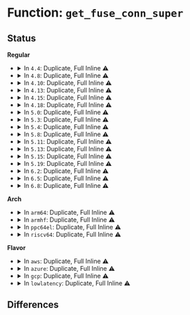 # Function: <code>get_fuse_conn_super</code>

## Status
<b>Regular</b>
<ul>
<li>
<details>
<summary>In <code>4.4</code>: Duplicate, Full Inline ⚠️</summary>

**Collision:** Static Duplication

**Inline:** Full

**Transformation:** False

**Instances:**

```
In fs/fuse/dev.c (0)
Location: fs/fuse/fuse_i.h:668
Inline: True
```
```
In fs/fuse/dir.c (0)
Location: fs/fuse/fuse_i.h:668
Inline: True
```
```
In fs/fuse/file.c (0)
Location: fs/fuse/fuse_i.h:668
Inline: True
```
```
In fs/fuse/inode.c (0)
Location: fs/fuse/fuse_i.h:668
Inline: True
```
</details>
</li>
<li>
<details>
<summary>In <code>4.8</code>: Duplicate, Full Inline ⚠️</summary>

**Collision:** Static Duplication

**Inline:** Full

**Transformation:** False

**Instances:**

```
In fs/fuse/dev.c (0)
Location: fs/fuse/fuse_i.h:678
Inline: True
```
```
In fs/fuse/dir.c (0)
Location: fs/fuse/fuse_i.h:678
Inline: True
```
```
In fs/fuse/file.c (0)
Location: fs/fuse/fuse_i.h:678
Inline: True
```
```
In fs/fuse/inode.c (0)
Location: fs/fuse/fuse_i.h:678
Inline: True
```
</details>
</li>
<li>
<details>
<summary>In <code>4.10</code>: Duplicate, Full Inline ⚠️</summary>

**Collision:** Static Duplication

**Inline:** Full

**Transformation:** False

**Instances:**

```
In fs/fuse/dev.c (0)
Location: fs/fuse/fuse_i.h:679
Inline: True
```
```
In fs/fuse/dir.c (0)
Location: fs/fuse/fuse_i.h:679
Inline: True
```
```
In fs/fuse/file.c (0)
Location: fs/fuse/fuse_i.h:679
Inline: True
```
```
In fs/fuse/inode.c (0)
Location: fs/fuse/fuse_i.h:679
Inline: True
```
```
In fs/fuse/xattr.c (0)
Location: fs/fuse/fuse_i.h:679
Inline: True
```
```
In fs/fuse/acl.c (0)
Location: fs/fuse/fuse_i.h:679
Inline: True
```
</details>
</li>
<li>
<details>
<summary>In <code>4.13</code>: Duplicate, Full Inline ⚠️</summary>

**Collision:** Static Duplication

**Inline:** Full

**Transformation:** False

**Instances:**

```
In fs/fuse/dev.c (0)
Location: fs/fuse/fuse_i.h:675
Inline: True
```
```
In fs/fuse/dir.c (0)
Location: fs/fuse/fuse_i.h:675
Inline: True
```
```
In fs/fuse/file.c (0)
Location: fs/fuse/fuse_i.h:675
Inline: True
```
```
In fs/fuse/inode.c (0)
Location: fs/fuse/fuse_i.h:675
Inline: True
```
```
In fs/fuse/xattr.c (0)
Location: fs/fuse/fuse_i.h:675
Inline: True
```
```
In fs/fuse/acl.c (0)
Location: fs/fuse/fuse_i.h:675
Inline: True
```
</details>
</li>
<li>
<details>
<summary>In <code>4.15</code>: Duplicate, Full Inline ⚠️</summary>

**Collision:** Static Duplication

**Inline:** Full

**Transformation:** False

**Instances:**

```
In fs/fuse/dev.c (0)
Location: fs/fuse/fuse_i.h:674
Inline: True
```
```
In fs/fuse/dir.c (0)
Location: fs/fuse/fuse_i.h:674
Inline: True
```
```
In fs/fuse/file.c (0)
Location: fs/fuse/fuse_i.h:674
Inline: True
```
```
In fs/fuse/inode.c (0)
Location: fs/fuse/fuse_i.h:674
Inline: True
```
```
In fs/fuse/xattr.c (0)
Location: fs/fuse/fuse_i.h:674
Inline: True
```
```
In fs/fuse/acl.c (0)
Location: fs/fuse/fuse_i.h:674
Inline: True
```
</details>
</li>
<li>
<details>
<summary>In <code>4.18</code>: Duplicate, Full Inline ⚠️</summary>

**Collision:** Static Duplication

**Inline:** Full

**Transformation:** False

**Instances:**

```
In fs/fuse/dev.c (0)
Location: fs/fuse/fuse_i.h:680
Inline: True
```
```
In fs/fuse/dir.c (0)
Location: fs/fuse/fuse_i.h:680
Inline: True
```
```
In fs/fuse/file.c (0)
Location: fs/fuse/fuse_i.h:680
Inline: True
```
```
In fs/fuse/inode.c (0)
Location: fs/fuse/fuse_i.h:680
Inline: True
```
```
In fs/fuse/xattr.c (0)
Location: fs/fuse/fuse_i.h:680
Inline: True
```
```
In fs/fuse/acl.c (0)
Location: fs/fuse/fuse_i.h:680
Inline: True
```
</details>
</li>
<li>
<details>
<summary>In <code>5.0</code>: Duplicate, Full Inline ⚠️</summary>

**Collision:** Static Duplication

**Inline:** Full

**Transformation:** False

**Instances:**

```
In fs/fuse/dev.c (0)
Location: fs/fuse/fuse_i.h:748
Inline: True
```
```
In fs/fuse/dir.c (0)
Location: fs/fuse/fuse_i.h:748
Inline: True
```
```
In fs/fuse/file.c (0)
Location: fs/fuse/fuse_i.h:748
Inline: True
```
```
In fs/fuse/inode.c (0)
Location: fs/fuse/fuse_i.h:748
Inline: True
```
```
In fs/fuse/xattr.c (0)
Location: fs/fuse/fuse_i.h:748
Inline: True
```
```
In fs/fuse/acl.c (0)
Location: fs/fuse/fuse_i.h:748
Inline: True
```
```
In fs/fuse/readdir.c (0)
Location: fs/fuse/fuse_i.h:748
Inline: True
```
</details>
</li>
<li>
<details>
<summary>In <code>5.3</code>: Duplicate, Full Inline ⚠️</summary>

**Collision:** Static Duplication

**Inline:** Full

**Transformation:** False

**Instances:**

```
In fs/fuse/dev.c (0)
Location: fs/fuse/fuse_i.h:764
Inline: True
```
```
In fs/fuse/dir.c (0)
Location: fs/fuse/fuse_i.h:764
Inline: True
```
```
In fs/fuse/file.c (0)
Location: fs/fuse/fuse_i.h:764
Inline: True
```
```
In fs/fuse/inode.c (0)
Location: fs/fuse/fuse_i.h:764
Inline: True
```
```
In fs/fuse/xattr.c (0)
Location: fs/fuse/fuse_i.h:764
Inline: True
```
```
In fs/fuse/acl.c (0)
Location: fs/fuse/fuse_i.h:764
Inline: True
```
```
In fs/fuse/readdir.c (0)
Location: fs/fuse/fuse_i.h:764
Inline: True
```
</details>
</li>
<li>
<details>
<summary>In <code>5.4</code>: Duplicate, Full Inline ⚠️</summary>

**Collision:** Static Duplication

**Inline:** Full

**Transformation:** False

**Instances:**

```
In fs/fuse/dir.c (0)
Location: fs/fuse/fuse_i.h:759
Inline: True
```
```
In fs/fuse/file.c (0)
Location: fs/fuse/fuse_i.h:759
Inline: True
```
```
In fs/fuse/inode.c (0)
Location: fs/fuse/fuse_i.h:759
Inline: True
```
```
In fs/fuse/xattr.c (0)
Location: fs/fuse/fuse_i.h:759
Inline: True
```
```
In fs/fuse/acl.c (0)
Location: fs/fuse/fuse_i.h:759
Inline: True
```
```
In fs/fuse/readdir.c (0)
Location: fs/fuse/fuse_i.h:759
Inline: True
```
</details>
</li>
<li>
<details>
<summary>In <code>5.8</code>: Duplicate, Full Inline ⚠️</summary>

**Collision:** Static Duplication

**Inline:** Full

**Transformation:** False

**Instances:**

```
In fs/fuse/dir.c (ffffffff814737a4)
Location: fs/fuse/fuse_i.h:760
Inline: True
Inline callers:
  - fs/fuse/dir.c:fuse_getattr
  - fs/fuse/dir.c:fuse_setattr
  - fs/fuse/dir.c:fuse_do_setattr
  - fs/fuse/dir.c:fuse_flush_times
  - fs/fuse/dir.c:fuse_dir_compat_ioctl
  - fs/fuse/dir.c:fuse_dir_ioctl
  - fs/fuse/dir.c:fuse_dir_fsync
  - fs/fuse/dir.c:fuse_get_link
  - fs/fuse/dir.c:fuse_readlink_page
  - fs/fuse/dir.c:fuse_permission
  - fs/fuse/dir.c:fuse_access
  - fs/fuse/dir.c:fuse_do_getattr
  - fs/fuse/dir.c:fuse_fillattr
  - fs/fuse/dir.c:fuse_link
  - fs/fuse/dir.c:fuse_rename2
  - fs/fuse/dir.c:fuse_rename_common
  - fs/fuse/dir.c:fuse_rmdir
  - fs/fuse/dir.c:fuse_unlink
  - fs/fuse/dir.c:fuse_symlink
  - fs/fuse/dir.c:fuse_mkdir
  - fs/fuse/dir.c:fuse_mknod
  - fs/fuse/dir.c:fuse_atomic_open
  - fs/fuse/dir.c:fuse_create_open
  - fs/fuse/dir.c:fuse_lookup_name
  - fs/fuse/dir.c:fuse_dentry_revalidate
  - fs/fuse/dir.c:fuse_dentry_settime
```
```
In fs/fuse/file.c (ffffffff81476aab)
Location: fs/fuse/fuse_i.h:760
Inline: True
Inline callers:
  - fs/fuse/file.c:fuse_file_compat_ioctl
  - fs/fuse/file.c:fuse_file_ioctl
  - fs/fuse/file.c:fuse_lseek
  - fs/fuse/file.c:fuse_bmap
  - fs/fuse/file.c:fuse_file_lock
  - fs/fuse/file.c:fuse_setlk
  - fs/fuse/file.c:fuse_setlk
  - fs/fuse/file.c:fuse_getlk
  - fs/fuse/file.c:fuse_getlk
  - fs/fuse/file.c:fuse_write_begin
  - fs/fuse/file.c:fuse_writepages
  - fs/fuse/file.c:fuse_writepages_fill
  - fs/fuse/file.c:fuse_pages_realloc
  - fs/fuse/file.c:fuse_writepage_end
  - fs/fuse/file.c:fuse_flush_writepages
  - fs/fuse/file.c:fuse_file_read_iter
  - fs/fuse/file.c:fuse_cache_write_iter
  - fs/fuse/file.c:fuse_perform_write
  - fs/fuse/file.c:fuse_fill_write_pages
  - fs/fuse/file.c:fuse_write_update_size
  - fs/fuse/file.c:fuse_readahead
  - fs/fuse/file.c:fuse_do_readpage
  - fs/fuse/file.c:fuse_aio_complete
  - fs/fuse/file.c:fuse_fsync
  - fs/fuse/file.c:fuse_fsync_common
  - fs/fuse/file.c:fuse_flush
  - fs/fuse/file.c:fuse_release
  - fs/fuse/file.c:fuse_open_common
  - fs/fuse/file.c:fuse_finish_open
```
```
In fs/fuse/inode.c (ffffffff8147e538)
Location: fs/fuse/fuse_i.h:760
Inline: True
Inline callers:
  - fs/fuse/inode.c:fuse_fill_super
  - fs/fuse/inode.c:fuse_fill_super_common
  - fs/fuse/inode.c:fuse_get_parent
  - fs/fuse/inode.c:fuse_get_dentry
  - fs/fuse/inode.c:fuse_show_options
  - fs/fuse/inode.c:fuse_statfs
  - fs/fuse/inode.c:fuse_put_super
  - fs/fuse/inode.c:fuse_umount_begin
  - fs/fuse/inode.c:fuse_lock_inode
  - fs/fuse/inode.c:fuse_reverse_inval_inode
  - fs/fuse/inode.c:fuse_iget
  - fs/fuse/inode.c:fuse_change_attributes
  - fs/fuse/inode.c:fuse_change_attributes_common
  - fs/fuse/inode.c:fuse_evict_inode
```
```
In fs/fuse/xattr.c (ffffffff8147f571)
Location: fs/fuse/fuse_i.h:760
Inline: True
Inline callers:
  - fs/fuse/xattr.c:fuse_removexattr
  - fs/fuse/xattr.c:fuse_listxattr
  - fs/fuse/xattr.c:fuse_getxattr
  - fs/fuse/xattr.c:fuse_setxattr
```
```
In fs/fuse/acl.c (ffffffff8147f935)
Location: fs/fuse/fuse_i.h:760
Inline: True
Inline callers:
  - fs/fuse/acl.c:fuse_set_acl
  - fs/fuse/acl.c:fuse_get_acl
```
```
In fs/fuse/readdir.c (ffffffff81480357)
Location: fs/fuse/fuse_i.h:760
Inline: True
Inline callers:
  - fs/fuse/readdir.c:fuse_readdir_cached
  - fs/fuse/readdir.c:fuse_readdir_uncached
  - fs/fuse/readdir.c:fuse_readdir_uncached
```
</details>
</li>
<li>
<details>
<summary>In <code>5.11</code>: Duplicate, Full Inline ⚠️</summary>

**Collision:** Static Duplication

**Inline:** Full

**Transformation:** False

**Instances:**

```
In fs/fuse/dir.c (ffffffff8148d075)
Location: fs/fuse/fuse_i.h:829
Inline: True
Inline callers:
  - fs/fuse/dir.c:fuse_dentry_settime
```
```
In fs/fuse/inode.c (ffffffff81497461)
Location: fs/fuse/fuse_i.h:829
Inline: True
Inline callers:
  - fs/fuse/inode.c:fuse_get_dentry
  - fs/fuse/inode.c:fuse_show_options
  - fs/fuse/inode.c:fuse_umount_begin
  - fs/fuse/inode.c:fuse_iget
```
```
In fs/fuse/dax.c (ffffffff8149e135)
Location: fs/fuse/fuse_i.h:829
Inline: True
Inline callers:
  - fs/fuse/dax.c:fuse_dax_inode_alloc
```
</details>
</li>
<li>
<details>
<summary>In <code>5.13</code>: Duplicate, Full Inline ⚠️</summary>

**Collision:** Static Duplication

**Inline:** Full

**Transformation:** False

**Instances:**

```
In fs/fuse/dir.c (ffffffff81492b35)
Location: fs/fuse/fuse_i.h:838
Inline: True
```
```
In fs/fuse/inode.c (ffffffff8149c5a4)
Location: fs/fuse/fuse_i.h:838
Inline: True
Inline callers:
  - fs/fuse/inode.c:fuse_get_dentry
  - fs/fuse/inode.c:fuse_show_options
  - fs/fuse/inode.c:fuse_umount_begin
  - fs/fuse/inode.c:fuse_iget
```
```
In fs/fuse/dax.c (ffffffff814a4105)
Location: fs/fuse/fuse_i.h:838
Inline: True
Inline callers:
  - fs/fuse/dax.c:fuse_dax_inode_alloc
```
</details>
</li>
<li>
<details>
<summary>In <code>5.15</code>: Duplicate, Full Inline ⚠️</summary>

**Collision:** Static Duplication

**Inline:** Full

**Transformation:** False

**Instances:**

```
In fs/fuse/dir.c (ffffffff814ea515)
Location: fs/fuse/fuse_i.h:843
Inline: True
```
```
In fs/fuse/inode.c (ffffffff814f3ea5)
Location: fs/fuse/fuse_i.h:843
Inline: True
Inline callers:
  - fs/fuse/inode.c:fuse_test_super
  - fs/fuse/inode.c:fuse_get_dentry
  - fs/fuse/inode.c:fuse_show_options
  - fs/fuse/inode.c:fuse_umount_begin
  - fs/fuse/inode.c:fuse_iget
```
```
In fs/fuse/dax.c (ffffffff814fc1a5)
Location: fs/fuse/fuse_i.h:843
Inline: True
Inline callers:
  - fs/fuse/dax.c:fuse_dax_inode_alloc
```
</details>
</li>
<li>
<details>
<summary>In <code>5.19</code>: Duplicate, Full Inline ⚠️</summary>

**Collision:** Static Duplication

**Inline:** Full

**Transformation:** False

**Instances:**

```
In fs/fuse/dir.c (ffffffff81578645)
Location: fs/fuse/fuse_i.h:864
Inline: True
```
```
In fs/fuse/inode.c (ffffffff81583855)
Location: fs/fuse/fuse_i.h:864
Inline: True
Inline callers:
  - fs/fuse/inode.c:fuse_test_super
  - fs/fuse/inode.c:fuse_get_dentry
  - fs/fuse/inode.c:fuse_show_options
  - fs/fuse/inode.c:fuse_umount_begin
  - fs/fuse/inode.c:fuse_iget
```
```
In fs/fuse/dax.c (ffffffff8158c755)
Location: fs/fuse/fuse_i.h:864
Inline: True
Inline callers:
  - fs/fuse/dax.c:fuse_dax_inode_alloc
```
</details>
</li>
<li>
<details>
<summary>In <code>6.2</code>: Duplicate, Full Inline ⚠️</summary>

**Collision:** Static Duplication

**Inline:** Full

**Transformation:** False

**Instances:**

```
In fs/fuse/dir.c (ffffffff8161dbb5)
Location: fs/fuse/fuse_i.h:867
Inline: True
```
```
In fs/fuse/inode.c (ffffffff81629825)
Location: fs/fuse/fuse_i.h:867
Inline: True
Inline callers:
  - fs/fuse/inode.c:fuse_test_super
  - fs/fuse/inode.c:fuse_get_dentry
  - fs/fuse/inode.c:fuse_show_options
  - fs/fuse/inode.c:fuse_umount_begin
  - fs/fuse/inode.c:fuse_iget
```
```
In fs/fuse/dax.c (ffffffff81633025)
Location: fs/fuse/fuse_i.h:867
Inline: True
Inline callers:
  - fs/fuse/dax.c:fuse_dax_inode_alloc
```
</details>
</li>
<li>
<details>
<summary>In <code>6.5</code>: Duplicate, Full Inline ⚠️</summary>

**Collision:** Static Duplication

**Inline:** Full

**Transformation:** False

**Instances:**

```
In fs/fuse/dir.c (ffffffff81655ce5)
Location: fs/fuse/fuse_i.h:872
Inline: True
```
```
In fs/fuse/inode.c (ffffffff81661a35)
Location: fs/fuse/fuse_i.h:872
Inline: True
Inline callers:
  - fs/fuse/inode.c:fuse_test_super
  - fs/fuse/inode.c:fuse_get_dentry
  - fs/fuse/inode.c:fuse_show_options
  - fs/fuse/inode.c:fuse_umount_begin
  - fs/fuse/inode.c:fuse_iget
```
```
In fs/fuse/dax.c (ffffffff8166b315)
Location: fs/fuse/fuse_i.h:872
Inline: True
Inline callers:
  - fs/fuse/dax.c:fuse_dax_inode_alloc
```
</details>
</li>
<li>
<details>
<summary>In <code>6.8</code>: Duplicate, Full Inline ⚠️</summary>

**Collision:** Static Duplication

**Inline:** Full

**Transformation:** False

**Instances:**

```
In fs/fuse/dir.c (ffffffff8168f445)
Location: fs/fuse/fuse_i.h:899
Inline: True
```
```
In fs/fuse/inode.c (ffffffff8169b8f5)
Location: fs/fuse/fuse_i.h:899
Inline: True
Inline callers:
  - fs/fuse/inode.c:fuse_test_super
  - fs/fuse/inode.c:fuse_get_dentry
  - fs/fuse/inode.c:fuse_show_options
  - fs/fuse/inode.c:fuse_umount_begin
  - fs/fuse/inode.c:fuse_iget
```
```
In fs/fuse/dax.c (ffffffff816a5695)
Location: fs/fuse/fuse_i.h:899
Inline: True
Inline callers:
  - fs/fuse/dax.c:fuse_dax_inode_alloc
```
</details>
</li>
</ul>
<b>Arch</b>
<ul>
<li>
<details>
<summary>In <code>arm64</code>: Duplicate, Full Inline ⚠️</summary>

**Collision:** Static Duplication

**Inline:** Full

**Transformation:** False

**Instances:**

```
In fs/fuse/dir.c (0)
Location: fs/fuse/fuse_i.h:759
Inline: True
```
```
In fs/fuse/file.c (0)
Location: fs/fuse/fuse_i.h:759
Inline: True
```
```
In fs/fuse/inode.c (0)
Location: fs/fuse/fuse_i.h:759
Inline: True
```
```
In fs/fuse/xattr.c (0)
Location: fs/fuse/fuse_i.h:759
Inline: True
```
```
In fs/fuse/acl.c (0)
Location: fs/fuse/fuse_i.h:759
Inline: True
```
```
In fs/fuse/readdir.c (0)
Location: fs/fuse/fuse_i.h:759
Inline: True
```
</details>
</li>
<li>
<details>
<summary>In <code>armhf</code>: Duplicate, Full Inline ⚠️</summary>

**Collision:** Static Duplication

**Inline:** Full

**Transformation:** False

**Instances:**

```
In fs/fuse/dir.c (c06c4c78)
Location: fs/fuse/fuse_i.h:759
Inline: True
Inline callers:
  - fs/fuse/dir.c:fuse_getattr
  - fs/fuse/dir.c:fuse_setattr
  - fs/fuse/dir.c:fuse_do_setattr
  - fs/fuse/dir.c:fuse_flush_times
  - fs/fuse/dir.c:fuse_dir_compat_ioctl
  - fs/fuse/dir.c:fuse_dir_ioctl
  - fs/fuse/dir.c:fuse_dir_fsync
  - fs/fuse/dir.c:fuse_get_link
  - fs/fuse/dir.c:fuse_readlink_page
  - fs/fuse/dir.c:fuse_permission
  - fs/fuse/dir.c:fuse_permission
  - fs/fuse/dir.c:fuse_do_getattr
  - fs/fuse/dir.c:fuse_do_getattr
  - fs/fuse/dir.c:fuse_link
  - fs/fuse/dir.c:fuse_rename_common
  - fs/fuse/dir.c:fuse_unlink
  - fs/fuse/dir.c:fuse_symlink
  - fs/fuse/dir.c:fuse_mkdir
  - fs/fuse/dir.c:fuse_mknod
  - fs/fuse/dir.c:fuse_atomic_open
  - fs/fuse/dir.c:fuse_create_open
  - fs/fuse/dir.c:fuse_lookup_name
  - fs/fuse/dir.c:fuse_dentry_revalidate
  - fs/fuse/dir.c:fuse_dentry_settime
```
```
In fs/fuse/file.c (c06cbc74)
Location: fs/fuse/fuse_i.h:759
Inline: True
Inline callers:
  - fs/fuse/file.c:fuse_ioctl_common
  - fs/fuse/file.c:fuse_file_llseek
  - fs/fuse/file.c:fuse_bmap
  - fs/fuse/file.c:fuse_setlk
  - fs/fuse/file.c:fuse_getlk
  - fs/fuse/file.c:fuse_lk_fill
  - fs/fuse/file.c:fuse_write_begin
  - fs/fuse/file.c:fuse_writepages
  - fs/fuse/file.c:fuse_writepages_fill
  - fs/fuse/file.c:fuse_writepages_fill
  - fs/fuse/file.c:fuse_writepage_end
  - fs/fuse/file.c:fuse_flush_writepages
  - fs/fuse/file.c:fuse_file_write_iter
  - fs/fuse/file.c:fuse_file_read_iter
  - fs/fuse/file.c:fuse_perform_write
  - fs/fuse/file.c:fuse_perform_write
  - fs/fuse/file.c:fuse_write_update_size
  - fs/fuse/file.c:fuse_readpages
  - fs/fuse/file.c:fuse_readpages_fill
  - fs/fuse/file.c:fuse_do_readpage
  - fs/fuse/file.c:fuse_aio_complete
  - fs/fuse/file.c:fuse_fsync
  - fs/fuse/file.c:fuse_fsync_common
  - fs/fuse/file.c:fuse_flush
  - fs/fuse/file.c:fuse_release
  - fs/fuse/file.c:fuse_open_common
  - fs/fuse/file.c:fuse_finish_open
```
```
In fs/fuse/inode.c (c06cce30)
Location: fs/fuse/fuse_i.h:759
Inline: True
Inline callers:
  - fs/fuse/inode.c:fuse_sb_destroy
  - fs/fuse/inode.c:fuse_fill_super
  - fs/fuse/inode.c:fuse_fill_super_common
  - fs/fuse/inode.c:fuse_get_parent
  - fs/fuse/inode.c:fuse_get_dentry
  - fs/fuse/inode.c:fuse_show_options
  - fs/fuse/inode.c:fuse_statfs
  - fs/fuse/inode.c:fuse_put_super
  - fs/fuse/inode.c:fuse_umount_begin
  - fs/fuse/inode.c:fuse_lock_inode
  - fs/fuse/inode.c:fuse_iget
  - fs/fuse/inode.c:fuse_change_attributes
  - fs/fuse/inode.c:fuse_change_attributes_common
```
```
In fs/fuse/xattr.c (c06cf0d0)
Location: fs/fuse/fuse_i.h:759
Inline: True
Inline callers:
  - fs/fuse/xattr.c:fuse_removexattr
  - fs/fuse/xattr.c:fuse_listxattr
  - fs/fuse/xattr.c:fuse_getxattr
  - fs/fuse/xattr.c:fuse_setxattr
```
```
In fs/fuse/acl.c (c06cf324)
Location: fs/fuse/fuse_i.h:759
Inline: True
Inline callers:
  - fs/fuse/acl.c:fuse_set_acl
  - fs/fuse/acl.c:fuse_get_acl
```
```
In fs/fuse/readdir.c (c06cff04)
Location: fs/fuse/fuse_i.h:759
Inline: True
Inline callers:
  - fs/fuse/readdir.c:fuse_readdir_cached
  - fs/fuse/readdir.c:fuse_readdir_uncached
  - fs/fuse/readdir.c:fuse_readdir_uncached
  - fs/fuse/readdir.c:parse_dirplusfile
  - fs/fuse/readdir.c:parse_dirplusfile
```
</details>
</li>
<li>
<details>
<summary>In <code>ppc64el</code>: Duplicate, Full Inline ⚠️</summary>

**Collision:** Static Duplication

**Inline:** Full

**Transformation:** False

**Instances:**

```
In fs/fuse/dir.c (c00000000064e7d0)
Location: fs/fuse/fuse_i.h:759
Inline: True
Inline callers:
  - fs/fuse/dir.c:fuse_getattr
  - fs/fuse/dir.c:fuse_setattr
  - fs/fuse/dir.c:fuse_do_setattr
  - fs/fuse/dir.c:fuse_flush_times
  - fs/fuse/dir.c:fuse_dir_compat_ioctl
  - fs/fuse/dir.c:fuse_dir_ioctl
  - fs/fuse/dir.c:fuse_dir_fsync
  - fs/fuse/dir.c:fuse_get_link
  - fs/fuse/dir.c:fuse_readlink_page
  - fs/fuse/dir.c:fuse_permission
  - fs/fuse/dir.c:fuse_access
  - fs/fuse/dir.c:fuse_do_getattr
  - fs/fuse/dir.c:fuse_do_getattr
  - fs/fuse/dir.c:fuse_link
  - fs/fuse/dir.c:fuse_rename_common
  - fs/fuse/dir.c:fuse_unlink
  - fs/fuse/dir.c:fuse_symlink
  - fs/fuse/dir.c:fuse_mkdir
  - fs/fuse/dir.c:fuse_mknod
  - fs/fuse/dir.c:fuse_atomic_open
  - fs/fuse/dir.c:fuse_create_open
  - fs/fuse/dir.c:fuse_lookup_name
  - fs/fuse/dir.c:fuse_dentry_revalidate
  - fs/fuse/dir.c:fuse_dentry_settime
```
```
In fs/fuse/file.c (c000000000657e34)
Location: fs/fuse/fuse_i.h:759
Inline: True
Inline callers:
  - fs/fuse/file.c:fuse_ioctl_common
  - fs/fuse/file.c:fuse_lseek
  - fs/fuse/file.c:fuse_bmap
  - fs/fuse/file.c:fuse_setlk
  - fs/fuse/file.c:fuse_setlk
  - fs/fuse/file.c:fuse_getlk
  - fs/fuse/file.c:fuse_getlk
  - fs/fuse/file.c:fuse_write_begin
  - fs/fuse/file.c:fuse_writepages
  - fs/fuse/file.c:fuse_writepages_fill
  - fs/fuse/file.c:fuse_writepages_fill
  - fs/fuse/file.c:fuse_writepage_end
  - fs/fuse/file.c:fuse_flush_writepages
  - fs/fuse/file.c:fuse_file_write_iter
  - fs/fuse/file.c:fuse_file_read_iter
  - fs/fuse/file.c:fuse_perform_write
  - fs/fuse/file.c:fuse_perform_write
  - fs/fuse/file.c:fuse_write_update_size
  - fs/fuse/file.c:fuse_readpages
  - fs/fuse/file.c:fuse_readpages_fill
  - fs/fuse/file.c:fuse_do_readpage
  - fs/fuse/file.c:fuse_aio_complete
  - fs/fuse/file.c:fuse_fsync
  - fs/fuse/file.c:fuse_fsync_common
  - fs/fuse/file.c:fuse_flush
  - fs/fuse/file.c:fuse_release
  - fs/fuse/file.c:fuse_open_common
  - fs/fuse/file.c:fuse_finish_open
```
```
In fs/fuse/inode.c (c000000000659428)
Location: fs/fuse/fuse_i.h:759
Inline: True
Inline callers:
  - fs/fuse/inode.c:fuse_sb_destroy
  - fs/fuse/inode.c:fuse_fill_super
  - fs/fuse/inode.c:fuse_fill_super_common
  - fs/fuse/inode.c:fuse_get_parent
  - fs/fuse/inode.c:fuse_get_dentry
  - fs/fuse/inode.c:fuse_show_options
  - fs/fuse/inode.c:fuse_statfs
  - fs/fuse/inode.c:fuse_put_super
  - fs/fuse/inode.c:fuse_umount_begin
  - fs/fuse/inode.c:fuse_lock_inode
  - fs/fuse/inode.c:fuse_iget
  - fs/fuse/inode.c:fuse_change_attributes
  - fs/fuse/inode.c:fuse_change_attributes_common
```
```
In fs/fuse/xattr.c (c00000000065c508)
Location: fs/fuse/fuse_i.h:759
Inline: True
Inline callers:
  - fs/fuse/xattr.c:fuse_removexattr
  - fs/fuse/xattr.c:fuse_listxattr
  - fs/fuse/xattr.c:fuse_getxattr
  - fs/fuse/xattr.c:fuse_setxattr
```
```
In fs/fuse/acl.c (c00000000065c84c)
Location: fs/fuse/fuse_i.h:759
Inline: True
Inline callers:
  - fs/fuse/acl.c:fuse_set_acl
  - fs/fuse/acl.c:fuse_get_acl
```
```
In fs/fuse/readdir.c (c00000000065d9f8)
Location: fs/fuse/fuse_i.h:759
Inline: True
Inline callers:
  - fs/fuse/readdir.c:fuse_readdir_cached
  - fs/fuse/readdir.c:fuse_readdir_uncached
  - fs/fuse/readdir.c:fuse_readdir_uncached
  - fs/fuse/readdir.c:parse_dirplusfile
  - fs/fuse/readdir.c:fuse_force_forget
```
</details>
</li>
<li>
<details>
<summary>In <code>riscv64</code>: Duplicate, Full Inline ⚠️</summary>

**Collision:** Static Duplication

**Inline:** Full

**Transformation:** False

**Instances:**

```
In fs/fuse/dir.c (ffffffe000374870)
Location: fs/fuse/fuse_i.h:759
Inline: True
Inline callers:
  - fs/fuse/dir.c:fuse_getattr
  - fs/fuse/dir.c:fuse_setattr
  - fs/fuse/dir.c:fuse_do_setattr
  - fs/fuse/dir.c:fuse_flush_times
  - fs/fuse/dir.c:fuse_dir_compat_ioctl
  - fs/fuse/dir.c:fuse_dir_ioctl
  - fs/fuse/dir.c:fuse_dir_fsync
  - fs/fuse/dir.c:fuse_get_link
  - fs/fuse/dir.c:fuse_readlink_page
  - fs/fuse/dir.c:fuse_permission
  - fs/fuse/dir.c:fuse_access
  - fs/fuse/dir.c:fuse_do_getattr
  - fs/fuse/dir.c:fuse_do_getattr
  - fs/fuse/dir.c:fuse_link
  - fs/fuse/dir.c:fuse_rename_common
  - fs/fuse/dir.c:fuse_unlink
  - fs/fuse/dir.c:fuse_symlink
  - fs/fuse/dir.c:fuse_mkdir
  - fs/fuse/dir.c:fuse_mknod
  - fs/fuse/dir.c:fuse_atomic_open
  - fs/fuse/dir.c:fuse_create_open
  - fs/fuse/dir.c:fuse_lookup_name
  - fs/fuse/dir.c:fuse_dentry_revalidate
  - fs/fuse/dir.c:fuse_dentry_settime
```
```
In fs/fuse/file.c (ffffffe00037aca8)
Location: fs/fuse/fuse_i.h:759
Inline: True
Inline callers:
  - fs/fuse/file.c:fuse_ioctl_common
  - fs/fuse/file.c:fuse_lseek
  - fs/fuse/file.c:fuse_bmap
  - fs/fuse/file.c:fuse_setlk
  - fs/fuse/file.c:fuse_setlk
  - fs/fuse/file.c:fuse_getlk
  - fs/fuse/file.c:fuse_getlk
  - fs/fuse/file.c:fuse_write_begin
  - fs/fuse/file.c:fuse_writepages
  - fs/fuse/file.c:fuse_writepages_fill
  - fs/fuse/file.c:fuse_writepages_fill
  - fs/fuse/file.c:fuse_writepage_end
  - fs/fuse/file.c:fuse_flush_writepages
  - fs/fuse/file.c:fuse_file_write_iter
  - fs/fuse/file.c:fuse_file_read_iter
  - fs/fuse/file.c:fuse_perform_write
  - fs/fuse/file.c:fuse_perform_write
  - fs/fuse/file.c:fuse_write_update_size
  - fs/fuse/file.c:fuse_readpages
  - fs/fuse/file.c:fuse_readpages_fill
  - fs/fuse/file.c:fuse_do_readpage
  - fs/fuse/file.c:fuse_aio_complete
  - fs/fuse/file.c:fuse_fsync
  - fs/fuse/file.c:fuse_fsync_common
  - fs/fuse/file.c:fuse_flush
  - fs/fuse/file.c:fuse_release
  - fs/fuse/file.c:fuse_open_common
  - fs/fuse/file.c:fuse_finish_open
```
```
In fs/fuse/inode.c (ffffffe00037bd16)
Location: fs/fuse/fuse_i.h:759
Inline: True
Inline callers:
  - fs/fuse/inode.c:fuse_sb_destroy
  - fs/fuse/inode.c:fuse_fill_super
  - fs/fuse/inode.c:fuse_fill_super_common
  - fs/fuse/inode.c:fuse_get_parent
  - fs/fuse/inode.c:fuse_get_dentry
  - fs/fuse/inode.c:fuse_show_options
  - fs/fuse/inode.c:fuse_statfs
  - fs/fuse/inode.c:fuse_put_super
  - fs/fuse/inode.c:fuse_umount_begin
  - fs/fuse/inode.c:fuse_lock_inode
  - fs/fuse/inode.c:fuse_iget
  - fs/fuse/inode.c:fuse_change_attributes
  - fs/fuse/inode.c:fuse_change_attributes_common
```
```
In fs/fuse/xattr.c (ffffffe00037dd04)
Location: fs/fuse/fuse_i.h:759
Inline: True
Inline callers:
  - fs/fuse/xattr.c:fuse_listxattr
  - fs/fuse/xattr.c:fuse_getxattr
```
```
In fs/fuse/acl.c (ffffffe00037e0a6)
Location: fs/fuse/fuse_i.h:759
Inline: True
Inline callers:
  - fs/fuse/acl.c:fuse_set_acl
  - fs/fuse/acl.c:fuse_get_acl
```
```
In fs/fuse/readdir.c (ffffffe00037ec02)
Location: fs/fuse/fuse_i.h:759
Inline: True
Inline callers:
  - fs/fuse/readdir.c:fuse_readdir
  - fs/fuse/readdir.c:fuse_readdir_uncached
  - fs/fuse/readdir.c:fuse_readdir_uncached
  - fs/fuse/readdir.c:fuse_readdir_uncached
  - fs/fuse/readdir.c:fuse_force_forget
```
</details>
</li>
</ul>
<b>Flavor</b>
<ul>
<li>
<details>
<summary>In <code>aws</code>: Duplicate, Full Inline ⚠️</summary>

**Collision:** Static Duplication

**Inline:** Full

**Transformation:** False

**Instances:**

```
In fs/fuse/dir.c (0)
Location: fs/fuse/fuse_i.h:759
Inline: True
```
```
In fs/fuse/file.c (0)
Location: fs/fuse/fuse_i.h:759
Inline: True
```
```
In fs/fuse/inode.c (0)
Location: fs/fuse/fuse_i.h:759
Inline: True
```
```
In fs/fuse/xattr.c (0)
Location: fs/fuse/fuse_i.h:759
Inline: True
```
```
In fs/fuse/acl.c (0)
Location: fs/fuse/fuse_i.h:759
Inline: True
```
```
In fs/fuse/readdir.c (0)
Location: fs/fuse/fuse_i.h:759
Inline: True
```
</details>
</li>
<li>
<details>
<summary>In <code>azure</code>: Duplicate, Full Inline ⚠️</summary>

**Collision:** Static Duplication

**Inline:** Full

**Transformation:** False

**Instances:**

```
In fs/fuse/dir.c (0)
Location: fs/fuse/fuse_i.h:759
Inline: True
```
```
In fs/fuse/file.c (0)
Location: fs/fuse/fuse_i.h:759
Inline: True
```
```
In fs/fuse/inode.c (0)
Location: fs/fuse/fuse_i.h:759
Inline: True
```
```
In fs/fuse/xattr.c (0)
Location: fs/fuse/fuse_i.h:759
Inline: True
```
```
In fs/fuse/acl.c (0)
Location: fs/fuse/fuse_i.h:759
Inline: True
```
```
In fs/fuse/readdir.c (0)
Location: fs/fuse/fuse_i.h:759
Inline: True
```
</details>
</li>
<li>
<details>
<summary>In <code>gcp</code>: Duplicate, Full Inline ⚠️</summary>

**Collision:** Static Duplication

**Inline:** Full

**Transformation:** False

**Instances:**

```
In fs/fuse/dir.c (0)
Location: fs/fuse/fuse_i.h:759
Inline: True
```
```
In fs/fuse/file.c (0)
Location: fs/fuse/fuse_i.h:759
Inline: True
```
```
In fs/fuse/inode.c (0)
Location: fs/fuse/fuse_i.h:759
Inline: True
```
```
In fs/fuse/xattr.c (0)
Location: fs/fuse/fuse_i.h:759
Inline: True
```
```
In fs/fuse/acl.c (0)
Location: fs/fuse/fuse_i.h:759
Inline: True
```
```
In fs/fuse/readdir.c (0)
Location: fs/fuse/fuse_i.h:759
Inline: True
```
</details>
</li>
<li>
<details>
<summary>In <code>lowlatency</code>: Duplicate, Full Inline ⚠️</summary>

**Collision:** Static Duplication

**Inline:** Full

**Transformation:** False

**Instances:**

```
In fs/fuse/dir.c (0)
Location: fs/fuse/fuse_i.h:759
Inline: True
```
```
In fs/fuse/file.c (0)
Location: fs/fuse/fuse_i.h:759
Inline: True
```
```
In fs/fuse/inode.c (0)
Location: fs/fuse/fuse_i.h:759
Inline: True
```
```
In fs/fuse/xattr.c (0)
Location: fs/fuse/fuse_i.h:759
Inline: True
```
```
In fs/fuse/acl.c (0)
Location: fs/fuse/fuse_i.h:759
Inline: True
```
```
In fs/fuse/readdir.c (0)
Location: fs/fuse/fuse_i.h:759
Inline: True
```
</details>
</li>
</ul>

## Differences
